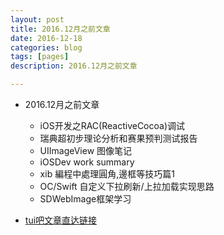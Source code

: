 ```yaml
---
layout: post
title: 2016.12月之前文章
date: 2016-12-18
categories: blog
tags: [pages]
description: 2016.12月之前文章

---
```



*  2016.12月之前文章

	- iOS开发之RAC(ReactiveCocoa)调试
	- 瑞典超初步理论分析和赛果预判测试报告
	- UIImageView 图像笔记
	- iOSDev work summary
	- xib 編程中處理圓角,邊框等技巧篇1
	- OC/Swift 自定义下拉刷新/上拉加载实现思路
	- SDWebImage框架学习


*	[tui吧文章直达链接](http://dragonli.tui8.com/)
